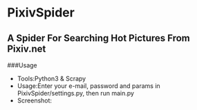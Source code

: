 # PixivSpider
## A Spider For Searching Hot Pictures From Pixiv.net

###Usage
- Tools:Python3 & Scrapy
- Usage:Enter your e-mail, password and params in PixivSpider/settings.py, then run main.py
- Screenshot:
